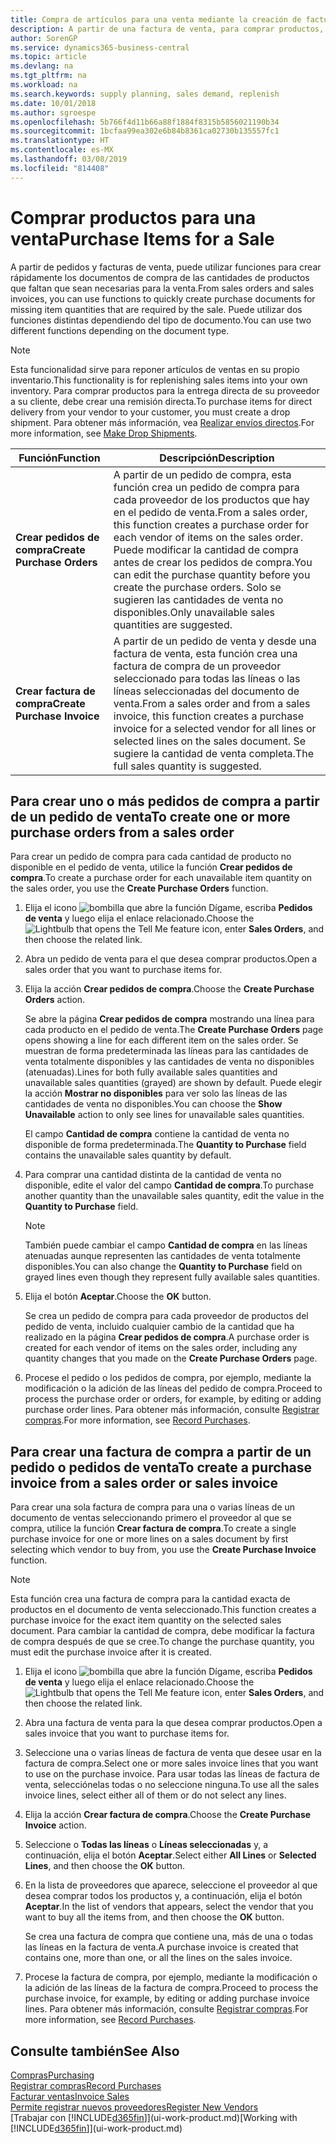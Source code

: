 ```yaml
---
title: Compra de artículos para una venta mediante la creación de facturas de compra | Documentos de Microsoft
description: A partir de una factura de venta, para comprar productos, puede crear una factura de compra de un proveedor.
author: SorenGP
ms.service: dynamics365-business-central
ms.topic: article
ms.devlang: na
ms.tgt_pltfrm: na
ms.workload: na
ms.search.keywords: supply planning, sales demand, replenish
ms.date: 10/01/2018
ms.author: sgroespe
ms.openlocfilehash: 5b766f4d11b66a88f1884f8315b5856021190b34
ms.sourcegitcommit: 1bcfaa99ea302e6b84b8361ca02730b135557fc1
ms.translationtype: HT
ms.contentlocale: es-MX
ms.lasthandoff: 03/08/2019
ms.locfileid: "814408"
---
```

# <a name="purchase-items-for-a-sale"></a><span data-ttu-id="0d67d-103">Comprar productos para una venta</span><span class="sxs-lookup"><span data-stu-id="0d67d-103">Purchase Items for a Sale</span></span>
<span data-ttu-id="0d67d-104">A partir de pedidos y facturas de venta, puede utilizar funciones para crear rápidamente los documentos de compra de las cantidades de productos que faltan que sean necesarias para la venta.</span><span class="sxs-lookup"><span data-stu-id="0d67d-104">From sales orders and sales invoices, you can use functions to quickly create purchase documents for missing item quantities that are required by the sale.</span></span> <span data-ttu-id="0d67d-105">Puede utilizar dos funciones distintas dependiendo del tipo de documento.</span><span class="sxs-lookup"><span data-stu-id="0d67d-105">You can use two different functions depending on the document type.</span></span>

> [!Note]
> <span data-ttu-id="0d67d-106">Esta funcionalidad sirve para reponer artículos de ventas en su propio inventario.</span><span class="sxs-lookup"><span data-stu-id="0d67d-106">This functionality is for replenishing sales items into your own inventory.</span></span> <span data-ttu-id="0d67d-107">Para comprar productos para la entrega directa de su proveedor a su cliente, debe crear una remisión directa.</span><span class="sxs-lookup"><span data-stu-id="0d67d-107">To purchase items for direct delivery from your vendor to your customer, you must create a drop shipment.</span></span> <span data-ttu-id="0d67d-108">Para obtener más información, vea [Realizar envíos directos](sales-how-drop-shipment.md).</span><span class="sxs-lookup"><span data-stu-id="0d67d-108">For more information, see [Make Drop Shipments](sales-how-drop-shipment.md).</span></span>   

|<span data-ttu-id="0d67d-109">Función</span><span class="sxs-lookup"><span data-stu-id="0d67d-109">Function</span></span>|<span data-ttu-id="0d67d-110">Descripción</span><span class="sxs-lookup"><span data-stu-id="0d67d-110">Description</span></span>|
|--------|-----------|
|<span data-ttu-id="0d67d-111">**Crear pedidos de compra**</span><span class="sxs-lookup"><span data-stu-id="0d67d-111">**Create Purchase Orders**</span></span>|<span data-ttu-id="0d67d-112">A partir de un pedido de compra, esta función crea un pedido de compra para cada proveedor de los productos que hay en el pedido de venta.</span><span class="sxs-lookup"><span data-stu-id="0d67d-112">From a sales order, this function creates a purchase order for each vendor of items on the sales order.</span></span> <span data-ttu-id="0d67d-113">Puede modificar la cantidad de compra antes de crear los pedidos de compra.</span><span class="sxs-lookup"><span data-stu-id="0d67d-113">You can edit the purchase quantity before you create the purchase orders.</span></span> <span data-ttu-id="0d67d-114">Solo se sugieren las cantidades de venta no disponibles.</span><span class="sxs-lookup"><span data-stu-id="0d67d-114">Only unavailable sales quantities are suggested.</span></span>
|<span data-ttu-id="0d67d-115">**Crear factura de compra**</span><span class="sxs-lookup"><span data-stu-id="0d67d-115">**Create Purchase Invoice**</span></span>|<span data-ttu-id="0d67d-116">A partir de un pedido de venta y desde una factura de venta, esta función crea una factura de compra de un proveedor seleccionado para todas las líneas o las líneas seleccionadas del documento de venta.</span><span class="sxs-lookup"><span data-stu-id="0d67d-116">From a sales order and from a sales invoice, this function creates a purchase invoice for a selected vendor for all lines or selected lines on the sales document.</span></span> <span data-ttu-id="0d67d-117">Se sugiere la cantidad de venta completa.</span><span class="sxs-lookup"><span data-stu-id="0d67d-117">The full sales quantity is suggested.</span></span>|

## <a name="to-create-one-or-more-purchase-orders-from-a-sales-order"></a><span data-ttu-id="0d67d-118">Para crear uno o más pedidos de compra a partir de un pedido de venta</span><span class="sxs-lookup"><span data-stu-id="0d67d-118">To create one or more purchase orders from a sales order</span></span>
<span data-ttu-id="0d67d-119">Para crear un pedido de compra para cada cantidad de producto no disponible en el pedido de venta, utilice la función **Crear pedidos de compra**.</span><span class="sxs-lookup"><span data-stu-id="0d67d-119">To create a purchase order for each unavailable item quantity on the sales order, you use the **Create Purchase Orders** function.</span></span>

1. <span data-ttu-id="0d67d-120">Elija el icono ![bombilla que abre la función Dígame](media/ui-search/search_small.png "Dígame que desea hacer"), escriba **Pedidos de venta** y luego elija el enlace relacionado.</span><span class="sxs-lookup"><span data-stu-id="0d67d-120">Choose the ![Lightbulb that opens the Tell Me feature](media/ui-search/search_small.png "Tell me what you want to do") icon, enter **Sales Orders**, and then choose the related link.</span></span>
2. <span data-ttu-id="0d67d-121">Abra un pedido de venta para el que desea comprar productos.</span><span class="sxs-lookup"><span data-stu-id="0d67d-121">Open a sales order that you want to purchase items for.</span></span>
3. <span data-ttu-id="0d67d-122">Elija la acción **Crear pedidos de compra**.</span><span class="sxs-lookup"><span data-stu-id="0d67d-122">Choose the **Create Purchase Orders** action.</span></span>

    <span data-ttu-id="0d67d-123">Se abre la página **Crear pedidos de compra** mostrando una línea para cada producto en el pedido de venta.</span><span class="sxs-lookup"><span data-stu-id="0d67d-123">The **Create Purchase Orders** page opens showing a line for each different item on the sales order.</span></span> <span data-ttu-id="0d67d-124">Se muestran de forma predeterminada las líneas para las cantidades de venta totalmente disponibles y las cantidades de venta no disponibles (atenuadas).</span><span class="sxs-lookup"><span data-stu-id="0d67d-124">Lines for both fully available sales quantities and unavailable sales quantities (grayed) are shown by default.</span></span> <span data-ttu-id="0d67d-125">Puede elegir la acción **Mostrar no disponibles** para ver solo las líneas de las cantidades de venta no disponibles.</span><span class="sxs-lookup"><span data-stu-id="0d67d-125">You can choose the **Show Unavailable** action to only see lines for unavailable sales quantities.</span></span>

    <span data-ttu-id="0d67d-126">El campo **Cantidad de compra** contiene la cantidad de venta no disponible de forma predeterminada.</span><span class="sxs-lookup"><span data-stu-id="0d67d-126">The **Quantity to Purchase** field contains the unavailable sales quantity by default.</span></span>
4. <span data-ttu-id="0d67d-127">Para comprar una cantidad distinta de la cantidad de venta no disponible, edite el valor del campo **Cantidad de compra**.</span><span class="sxs-lookup"><span data-stu-id="0d67d-127">To purchase another quantity than the unavailable sales quantity, edit the value in the **Quantity to Purchase** field.</span></span>

    > [!NOTE]  
    >   <span data-ttu-id="0d67d-128">También puede cambiar el campo **Cantidad de compra** en las líneas atenuadas aunque representen las cantidades de venta totalmente disponibles.</span><span class="sxs-lookup"><span data-stu-id="0d67d-128">You can also change the **Quantity to Purchase** field on grayed lines even though they represent fully available sales quantities.</span></span>
5. <span data-ttu-id="0d67d-129">Elija el botón **Aceptar**.</span><span class="sxs-lookup"><span data-stu-id="0d67d-129">Choose the **OK** button.</span></span>

    <span data-ttu-id="0d67d-130">Se crea un pedido de compra para cada proveedor de productos del pedido de venta, incluido cualquier cambio de la cantidad que ha realizado en la página **Crear pedidos de compra**.</span><span class="sxs-lookup"><span data-stu-id="0d67d-130">A purchase order is created for each vendor of items on the sales order, including any quantity changes that you made on the **Create Purchase Orders** page.</span></span>
7. <span data-ttu-id="0d67d-131">Procese el pedido o los pedidos de compra, por ejemplo, mediante la modificación o la adición de las líneas del pedido de compra.</span><span class="sxs-lookup"><span data-stu-id="0d67d-131">Proceed to process the purchase order or orders, for example, by editing or adding purchase order lines.</span></span> <span data-ttu-id="0d67d-132">Para obtener más información, consulte [Registrar compras](purchasing-how-record-purchases.md).</span><span class="sxs-lookup"><span data-stu-id="0d67d-132">For more information, see [Record Purchases](purchasing-how-record-purchases.md).</span></span>


## <a name="to-create-a-purchase-invoice-from-a-sales-order-or-sales-invoice"></a><span data-ttu-id="0d67d-133">Para crear una factura de compra a partir de un pedido o pedidos de venta</span><span class="sxs-lookup"><span data-stu-id="0d67d-133">To create a purchase invoice from a sales order or sales invoice</span></span>
<span data-ttu-id="0d67d-134">Para crear una sola factura de compra para una o varias líneas de un documento de ventas seleccionando primero el proveedor al que se compra, utilice la función **Crear factura de compra**.</span><span class="sxs-lookup"><span data-stu-id="0d67d-134">To create a single purchase invoice for one or more lines on a sales document by first selecting which vendor to buy from, you use the **Create Purchase Invoice** function.</span></span>

> [!NOTE]  
>   <span data-ttu-id="0d67d-135">Esta función crea una factura de compra para la cantidad exacta de productos en el documento de venta seleccionado.</span><span class="sxs-lookup"><span data-stu-id="0d67d-135">This function creates a purchase invoice for the exact item quantity on the selected sales document.</span></span> <span data-ttu-id="0d67d-136">Para cambiar la cantidad de compra, debe modificar la factura de compra después de que se cree.</span><span class="sxs-lookup"><span data-stu-id="0d67d-136">To change the purchase quantity, you must edit the purchase invoice after it is created.</span></span>  

1. <span data-ttu-id="0d67d-137">Elija el icono ![bombilla que abre la función Dígame](media/ui-search/search_small.png "Dígame que desea hacer"), escriba **Pedidos de venta** y luego elija el enlace relacionado.</span><span class="sxs-lookup"><span data-stu-id="0d67d-137">Choose the ![Lightbulb that opens the Tell Me feature](media/ui-search/search_small.png "Tell me what you want to do") icon, enter **Sales Orders**, and then choose the related link.</span></span>
2. <span data-ttu-id="0d67d-138">Abra una factura de venta para la que desea comprar productos.</span><span class="sxs-lookup"><span data-stu-id="0d67d-138">Open a sales invoice that you want to purchase items for.</span></span>
3. <span data-ttu-id="0d67d-139">Seleccione una o varias líneas de factura de venta que desee usar en la factura de compra.</span><span class="sxs-lookup"><span data-stu-id="0d67d-139">Select one or more sales invoice lines that you want to use on the purchase invoice.</span></span> <span data-ttu-id="0d67d-140">Para usar todas las líneas de factura de venta, selecciónelas todas o no seleccione ninguna.</span><span class="sxs-lookup"><span data-stu-id="0d67d-140">To use all the sales invoice lines, select either all of them or do not select any lines.</span></span>
4. <span data-ttu-id="0d67d-141">Elija la acción **Crear factura de compra**.</span><span class="sxs-lookup"><span data-stu-id="0d67d-141">Choose the **Create Purchase Invoice** action.</span></span>
5. <span data-ttu-id="0d67d-142">Seleccione o **Todas las líneas** o **Líneas seleccionadas** y, a continuación, elija el botón **Aceptar**.</span><span class="sxs-lookup"><span data-stu-id="0d67d-142">Select either **All Lines** or **Selected Lines**, and then choose the **OK** button.</span></span>  
6. <span data-ttu-id="0d67d-143">En la lista de proveedores que aparece, seleccione el proveedor al que desea comprar todos los productos y, a continuación, elija el botón **Aceptar**.</span><span class="sxs-lookup"><span data-stu-id="0d67d-143">In the list of vendors that appears, select the vendor that you want to buy all the items from, and then choose the **OK** button.</span></span>

    <span data-ttu-id="0d67d-144">Se crea una factura de compra que contiene una, más de una o todas las líneas en la factura de venta.</span><span class="sxs-lookup"><span data-stu-id="0d67d-144">A purchase invoice is created that contains one, more than one, or all the lines on the sales invoice.</span></span>
7. <span data-ttu-id="0d67d-145">Procese la factura de compra, por ejemplo, mediante la modificación o la adición de las líneas de la factura de compra.</span><span class="sxs-lookup"><span data-stu-id="0d67d-145">Proceed to process the purchase invoice, for example, by editing or adding purchase invoice lines.</span></span> <span data-ttu-id="0d67d-146">Para obtener más información, consulte [Registrar compras](purchasing-how-record-purchases.md).</span><span class="sxs-lookup"><span data-stu-id="0d67d-146">For more information, see [Record Purchases](purchasing-how-record-purchases.md).</span></span>

## <a name="see-also"></a><span data-ttu-id="0d67d-147">Consulte también</span><span class="sxs-lookup"><span data-stu-id="0d67d-147">See Also</span></span>
[<span data-ttu-id="0d67d-148">Compras</span><span class="sxs-lookup"><span data-stu-id="0d67d-148">Purchasing</span></span>](purchasing-manage-purchasing.md)  
[<span data-ttu-id="0d67d-149">Registrar compras</span><span class="sxs-lookup"><span data-stu-id="0d67d-149">Record Purchases</span></span>](purchasing-how-record-purchases.md)  
[<span data-ttu-id="0d67d-150">Facturar ventas</span><span class="sxs-lookup"><span data-stu-id="0d67d-150">Invoice Sales</span></span>](sales-how-invoice-sales.md)  
[<span data-ttu-id="0d67d-151">Permite registrar nuevos proveedores</span><span class="sxs-lookup"><span data-stu-id="0d67d-151">Register New Vendors</span></span>](purchasing-how-register-new-vendors.md)  
<span data-ttu-id="0d67d-152">[Trabajar con [!INCLUDE[d365fin](includes/d365fin_md.md)]](ui-work-product.md)</span><span class="sxs-lookup"><span data-stu-id="0d67d-152">[Working with [!INCLUDE[d365fin](includes/d365fin_md.md)]](ui-work-product.md)</span></span>
